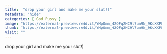 ```yaml
---
title:  "drop your girl and make me your slut!)"
metadate: "hide"
categories: [ God Pussy ]
image: "https://external-preview.redd.it/YMpOmm_42QFq2HC9l7un9N_9KcXXPLmoqQVLG_GCPSA.jpg?auto=webp&s=1931d93e23d7fc966e195966b6bccd9a07b6b465"
thumb: "https://external-preview.redd.it/YMpOmm_42QFq2HC9l7un9N_9KcXXPLmoqQVLG_GCPSA.jpg?width=1080&crop=smart&auto=webp&s=3a54c56bc9e309c4efe27734701d06b03615f48b"
visit: ""
---
```

drop your girl and make me your slut!)
